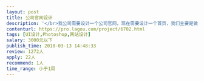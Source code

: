 ```yaml
---                
layout: post       
title: 公司官网设计           
description: '</br>我公司需要设计一个公司官网，现在需要设计一个首页，我们主要是做中药膏养生理疗产品，想要体现中国中药精髓和传统中医的文化，能给人一种意境的感觉。</br>'     
contenturl: https://pro.lagou.com/project/6702.html      
tags: [UI设计,Photoshop,网站设计]            
salary: 3000元以下          
publish_time: 2018-03-13 14:48:33         
review: 1272人                   
apply: 22人                   
recommend: 1人                   
time_range: 小于1周              
---                 
```


